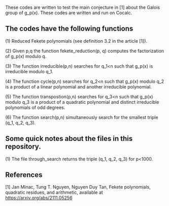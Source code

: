 These codes are written to test the main conjecture in [1] about the Galois group of g_p(x). These codes are written and run on Cocalc. 


## The codes have the following functions 

(1) Reduced Fekete polynomials (see definition 3.2 in the article [1]). 

(2) Given p,q the function fekete_reduction(p, q) computes the factorization of g_p(x) modulo q. 

(3) The function irreducible(p,n) searches for q_1<n such that g_p(x) is irreducible modulo q_1. 

(4) The function cycle(p,n) searches for q_2<n such that g_p(x) modulo q_2 is a product of a linear polynomial and another irreducible polynomial. 

(5) The function transpostion(p,n) searches for q_3<n such that g_p(x) modulo q_3 is a product of a quadratic polynomial and distinct irreducible polynomials of odd degrees. 

(6) The function search(p,n) simultaneously search for the smallest triple (q_1, q_2, q_3).

## Some quick notes about the files in this repository.

(1) The file through_search returns the triple (q_1, q_2, q_3) for p<1000.

## References 

[1] Jan Minac, Tung T. Nguyen, Nguyen Duy Tan, Fekete polynomials, quadratic residues, and arithmetic, available at https://arxiv.org/abs/2111.05256

 
